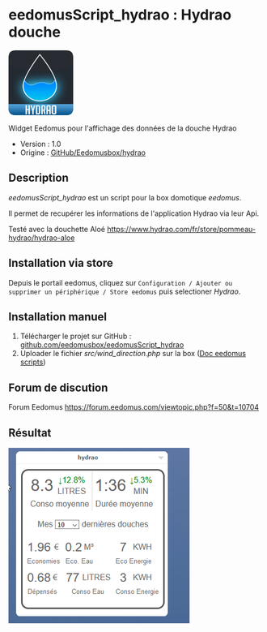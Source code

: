 # eedomusScript_hydrao : Hydrao douche
![alt text](https://github.com/eedomusbox/eedomusScript_hydrao/blob/main/dist/img/hydrao.png)  
  
Widget Eedomus pour l'affichage des données de la douche Hydrao

* Version : 1.0
* Origine : [GitHub/Eedomusbox/hydrao](https://github.com/Eedomusbox/eedomusScript_hydrao "Origine sur GitHub")

## Description
*eedomusScript_hydrao* est un script pour la box domotique *eedomus*.

Il permet de recupérer les informations de l'application Hydrao via leur Api.

Testé avec la douchette Aloé https://www.hydrao.com/fr/store/pommeau-hydrao/hydrao-aloe

## Installation via store

Depuis le portail eedomus, cliquez sur `Configuration / Ajouter ou supprimer un périphérique / Store eedomus` puis selectioner _Hydrao_.

## Installation manuel
1. Télécharger le projet sur GitHub : [github.com/eedomusbox/eedomusScript_hydrao](https://github.com/eedomusbox/eedomusScript_hydrao/archive/master.zip)
2. Uploader le fichier *src/wind_direction.php* sur la box ([Doc eedomus scripts](http://doc.eedomus.com/view/Scripts#Script_HTTP_sur_la_box_eedomus))

## Forum de discution
Forum Eedomus https://forum.eedomus.com/viewtopic.php?f=50&t=10704

## Résultat
![alt text](https://github.com/eedomusbox/eedomusScript_hydrao/blob/main/hydrao_eedomus_portail.png)
